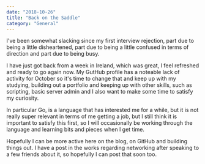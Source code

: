 ```yaml
---
date: "2018-10-26"
title: "Back on the Saddle"
category: "General"
---
```


I've been somewhat slacking since my first interview rejection, part due to being a little disheartened, part due to being a little confused in terms of direction and part due to being busy.

I have just got back from a week in Ireland, which was great, I feel refreshed and ready to go again now. My GutHub profile has a noteable lack of activity for October so it's time to change that and keep up with my studying, building out a portfolio and keeping up with other skills, such as scripting, basic server admin and I also want to make some time to satisfy my curiosity.

In particular Go, is a language that has interested me for a while, but it is not really super relevant in terms of me getting a job, but I still think it is important to satisfy this first, so I will occasionally be working through the language and learning bits and pieces when I get time.

Hopefully I can be more active here on the blog, on GitHub and building things out. I have a post in the works regarding networking after speaking to a few friends about it, so hopefully I can post that soon too.

